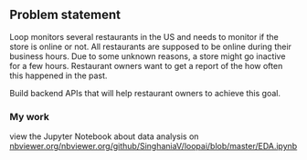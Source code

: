 ## Problem statement

Loop monitors several restaurants in the US and needs to monitor if the store is online or not. All restaurants are supposed to be online during their business hours. Due to some unknown reasons, a store might go inactive for a few hours. Restaurant owners want to get a report of the how often this happened in the past.   

Build backend APIs that will help restaurant owners to achieve this goal.


###  My work
view the Jupyter Notebook about data analysis on [nbviewer.org/nbviewer.org/github/SinghaniaV/loopai/blob/master/EDA.ipynb](https://nbviewer.org/github/SinghaniaV/loopai/blob/master/EDA.ipynb)